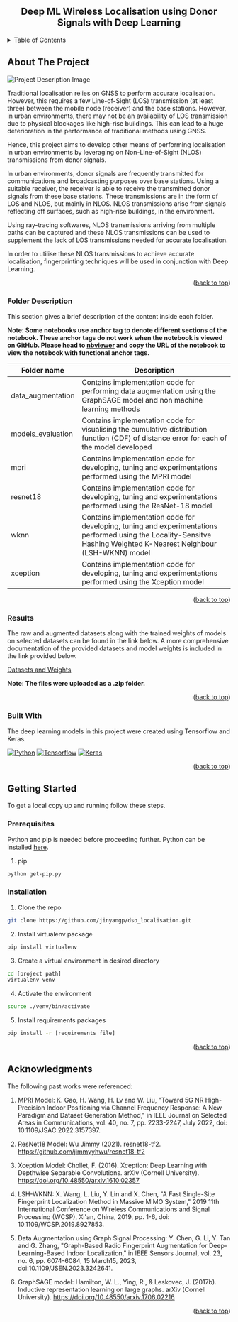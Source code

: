 <a name="readme-top"></a>

<!-- PROJECT LOGO -->
<div align="center">
  <h2>Deep ML Wireless Localisation using Donor Signals with Deep Learning</h2>
</div>

<!-- TABLE OF CONTENTS -->
<details>
  <summary>Table of Contents</summary>
  <ol>
    <li>
      <a href="#about-the-project">About The Project</a>
      <ul>
        <li><a href="#folder-description">Folder Description</a></li>
        <li><a href="#results">Results</a></li>
        <li><a href="#built-with">Built With</a></li>
      </ul>
    </li>
    <li>
      <a href="#getting-started">Getting Started</a>
      <ul>
        <li><a href="#prerequisites">Prerequisites</a></li>
        <li><a href="#installation">Installation</a></li>
      </ul>
    </li>
    <li><a href="#acknowledgments">Acknowledgments</a></li>
  </ol>
</details>

<!-- ABOUT THE PROJECT -->
## About The Project

![Project Description Image](https://github.com/jinyangp/dso_localisation/assets/85600715/458a60c2-432d-4c4e-a4de-297360400037)

Traditional localisation relies on GNSS to perform accurate localisation. However, this requires a few Line-of-Sight (LOS) transmission (at least three) between the mobile node (receiver) and the base stations. However, in urban environments, there may not be an availability of LOS transmission due to physical blockages like high-rise buildings. This can lead to a huge deterioration in the performance of traditional methods using GNSS.

Hence, this project aims to develop other means of performing localisation in urban environments by leveraging on Non-Line-of-Sight (NLOS) transmissions from donor signals.

In urban environments, donor signals are frequently transmitted for communications and broadcasting purposes over base stations. Using a suitable receiver, the receiver is able to receive the transmitted donor signals from these base stations. These transmissions are in the form of LOS and NLOS, but mainly in NLOS. NLOS transmissions arise from signals reflecting off surfaces, such as high-rise buildings, in the environment.

Using ray-tracing softwares, NLOS transmissions arriving from multiple paths can be captured and these NLOS transmissions can be used to supplement the lack of LOS transmissions needed for accurate localisation.

In order to utilise these NLOS transmissions to achieve accurate localisation, fingerprinting techniques will be used in conjunction with Deep Learning.  

<p align="right">(<a href="#readme-top">back to top</a>)</p>

### Folder Description

This section gives a brief description of the content inside each folder.

**Note: Some notebooks use anchor tag to denote different sections of the notebook. These anchor tags do not work when the notebook is viewed on GitHub. Please head to [nbviewer](https://nbviewer.org/) and copy the URL of the notebook to view the notebook with functional anchor tags.**

| Folder name | Description |
| ----------- | ----------- |
| data_augmentation | Contains implementation code for performing data augmentation using the GraphSAGE model and non machine learning methods |
| models_evaluation | Contains implementation code for visualising the cumulative distribution function (CDF) of distance error for each of the model developed |
| mpri | Contains implementation code for developing, tuning and experimentations performed using the MPRI model |
| resnet18 | Contains implementation code for developing, tuning and experimentations performed using the ResNet-18 model |
| wknn | Contains implementation code for developing, tuning and experimentations performed using the Locality-Sensitve Hashing Weighted K-Nearest Neighbour (LSH-WKNN) model |
| xception | Contains implementation code for developing, tuning and experimentations performed using the Xception model |

<p align="right">(<a href="#readme-top">back to top</a>)</p>

### Results

The raw and augmented datasets along with the trained weights of models on selected datasets can be found in the link below.
A more comprehensive documentation of the provided datasets and model weights is included in the link provided below.

[Datasets and Weights](https://drive.google.com/file/d/1rf1ddxMqUGHHmMdavZGxHp8ri43ERqgR/view?usp=sharing)

**Note: The files were uploaded as a .zip folder.**

<p align="right">(<a href="#readme-top">back to top</a>)</p>

### Built With

The deep learning models in this project were created using Tensorflow and Keras.

[![Python][Python-img]][Python-url] [![Tensorflow][Tensorflow-img]][Tensorflow-url] [![Keras][Keras-img]][Keras-url]

<p align="right">(<a href="#readme-top">back to top</a>)</p>

<!-- GETTING STARTED -->
## Getting Started

To get a local copy up and running follow these steps.

### Prerequisites

Python and pip is needed before proceeding further. Python can be installed [here](Python-url).

1. pip
```sh
python get-pip.py
```

### Installation

1. Clone the repo
```sh
git clone https://github.com/jinyangp/dso_localisation.git
```

2. Install virtualenv package
```sh
pip install virtualenv
```

3. Create a virtual environment in desired directory
```sh
cd [project path]
virtualenv venv
```

4. Activate the environment
```sh
source ./venv/bin/activate
```

5. Install requirements packages
```sh
pip install -r [requirements file]
```
   
<p align="right">(<a href="#readme-top">back to top</a>)</p>

<!-- ACKNOWLEDGMENTS -->
## Acknowledgments

The following past works were referenced:

1. MPRI Model: K. Gao, H. Wang, H. Lv and W. Liu, "Toward 5G NR High-Precision Indoor Positioning via Channel Frequency Response: A New Paradigm and Dataset Generation Method," in IEEE Journal on Selected Areas in Communications, vol. 40, no. 7, pp. 2233-2247, July 2022, doi: 10.1109/JSAC.2022.3157397.

2. ResNet18 Model: Wu Jimmy (2021). resnet18-tf2. https://github.com/jimmyyhwu/resnet18-tf2

3. Xception Model: Chollet, F. (2016). Xception: Deep Learning with Depthwise Separable Convolutions. arXiv (Cornell University). https://doi.org/10.48550/arxiv.1610.02357
   
4. LSH-WKNN: X. Wang, L. Liu, Y. Lin and X. Chen, "A Fast Single-Site Fingerprint Localization Method in Massive MIMO System," 2019 11th International Conference on Wireless Communications and Signal Processing (WCSP), Xi'an, China, 2019, pp. 1-6, doi: 10.1109/WCSP.2019.8927853.

5. Data Augmentation using Graph Signal Processing: Y. Chen, G. Li, Y. Tan and G. Zhang, "Graph-Based Radio Fingerprint Augmentation for Deep-Learning-Based Indoor Localization," in IEEE Sensors Journal, vol. 23, no. 6, pp. 6074-6084, 15 March15, 2023, doi:10.1109/JSEN.2023.3242641.
   
6. GraphSAGE model: Hamilton, W. L., Ying, R., & Leskovec, J. (2017b). Inductive representation learning on large graphs. arXiv (Cornell University). https://doi.org/10.48550/arxiv.1706.02216


<p align="right">(<a href="#readme-top">back to top</a>)</p>

<!-- MARKDOWN LINKS & IMAGES -->
[Python-img]: https://img.shields.io/badge/Python-14354C?style=for-the-badge&logo=python&logoColor=white
[Python-url]: https://www.python.org/
[Tensorflow-img]: https://img.shields.io/badge/TensorFlow-FF6F00?style=for-the-badge&logo=tensorflow&logoColor=white
[Tensorflow-url]: https://www.tensorflow.org/
[Keras-img]: https://img.shields.io/badge/Keras-D00000?style=for-the-badge&logo=keras&logoColor=white
[Keras-url]: https://keras.io/
